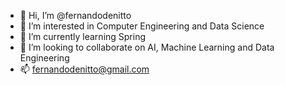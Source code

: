 - 👋 Hi, I’m @fernandodenitto
- 👀 I’m interested in Computer Engineering and Data Science
- 🌱 I’m currently learning Spring
- 💞️ I’m looking to collaborate on AI, Machine Learning and Data Engineering
- 📫 fernandodenitto@gmail.com

<!---
fernandodenitto/fernandodenitto is a ✨ special ✨ repository because its `README.md` (this file) appears on your GitHub profile.
You can click the Preview link to take a look at your changes.
--->
